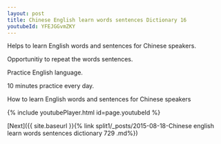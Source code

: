 ```yaml
---
layout: post
title: Chinese English learn words sentences Dictionary 16 
youtubeId: YFEJGGvmZKY
---
```

 
 
Helps to learn English words and sentences for Chinese speakers.

Opportunitiy to repeat the words sentences. 

Practice English language. 
 
10 minutes practice every day. 
 
How to learn English words and sentences for Chinese speakers 
 
{% include youtubePlayer.html id=page.youtubeId %}
 
 
[Next]({{ site.baseurl }}{% link  split1/_posts/2015-08-18-Chinese english learn words sentences dictionary 729 .md%})
 
